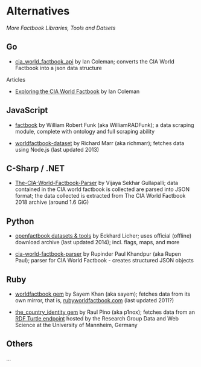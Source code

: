 # Alternatives

_More Factbook Libraries, Tools and Datsets_

## Go

- [cia_world_factbook_api](https://github.com/iancoleman/cia_world_factbook_api)
  by Ian Coleman;
  converts the CIA World Factbook into a json data structure

Articles
- [Exploring the CIA World Factbook](https://iancoleman.io/exploring-the-cia-world-factbook/) by Ian Coleman


## JavaScript

- [factbook](https://github.com/WilliamRADFunk/factbook)
  by William Robert Funk (aka WilliamRADFunk);
  a data scraping module, complete with ontology and full scraping ability

- [worldfactbook-dataset](https://github.com/twigkit/worldfactbook-dataset)
  by Richard Marr (aka richmarr); fetches data using Node.js
  (last updated 2013)


## C-Sharp / .NET

- [The-CIA-World-Factbook-Parser](https://github.com/sekhargullapalli/The-CIA-World-Factbook-Parser)
  by Vijaya Sekhar Gullapalli; data contained in the CIA world factbook is collected are parsed into JSON format; 
  the data collected is extracted from The CIA World Factbook 2018 archive (around 1.6 GiG)

## Python

- [openfactbook datasets & tools](https://github.com/openfactbook)
  by Eckhard Licher; uses official (offline) download archive (last updated 2014); incl. flags, maps, and more

- [cia-world-factbook-parser](https://github.com/rupenp/cia-world-factbook-parser)
  by Rupinder Paul Khandpur (aka Rupen Paul); parser for CIA World Factbook - creates structured JSON objects

## Ruby

- [worldfactbook gem](https://github.com/sayem/worldfactbook)
  by Sayem Khan (aka sayem);
  fetches data from its own mirror, that is, [rubyworldfactbook.com](http://rubyworldfactbook.com)
  (last updated 2011?)

- [the_country_identity gem](https://github.com/p1nox/the_country_identity)
  by Raul Pino (aka p1nox);
  fetches data from an [RDF Turtle endpoint](http://wifo5-03.informatik.uni-mannheim.de/factbook/)
  hosted by the Research Group Data and Web Science at the University of Mannheim, Germany


## Others

...

